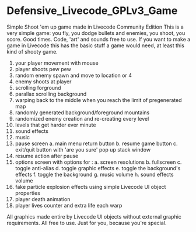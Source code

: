 # Defensive_Livecode_GPLv3_Game
Simple Shoot 'em up game made in Livecode Community Edition
This is a very simple game: you fly, you dodge bullets and enemies, you shoot, you score. Good times.
Code, 'art' and sounds free to use.
If you want to make a game in Livecode this has the basic stuff a game would need, at least this kind of shooty game.
1. your player movement with mouse
2. player shoots pew pew
3. random enemy spawn and move to location or 4
4. enemy shoots at player
5. scrolling forground
6. parallax scrolling background
7. warping back to the middle when you reach the limit of pregenerated map
8. randomly generated background/foreground mountains
7. randomized enemy creation and re-creating every level
8. levels that get harder ever minute
9. sound effects
10. music
11. pause screen
a. main menu return button
b. resume game button
c. exit/quit button with 'are you sure' pop up stack window
12. resume action after pause
13. options screen with options for :
a. screen resolutions
b. fullscreen
c. toggle anti-alias 
d. toggle graphic effects
e. toggle the background's effects
f. toggle the background
g. music volume
h. sound effects volume
14. fake particle explosion effects using simple Livecode UI object properties
15. player death animation
16. player lives counter and extra life each warp

All graphics made entire by Livecode UI objects without external graphic requirements.
All free to use. Just for you, because you're special.
